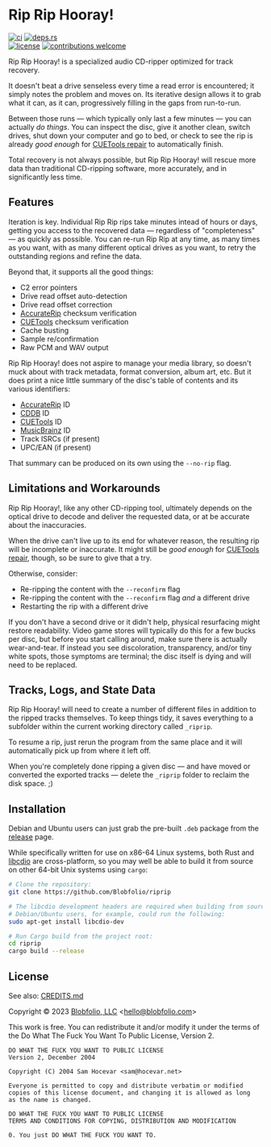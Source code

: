 # Rip Rip Hooray!

[![ci](https://img.shields.io/github/actions/workflow/status/Blobfolio/riprip/ci.yaml?style=flat-square&label=ci)](https://github.com/Blobfolio/riprip/actions)
[![deps.rs](https://deps.rs/repo/github/blobfolio/riprip/status.svg?style=flat-square&label=deps.rs)](https://deps.rs/repo/github/blobfolio/riprip)<br>
[![license](https://img.shields.io/badge/license-wtfpl-ff1493?style=flat-square)](https://en.wikipedia.org/wiki/WTFPL)
[![contributions welcome](https://img.shields.io/badge/PRs-welcome-brightgreen.svg?style=flat-square&label=contributions)](https://github.com/Blobfolio/riprip/issues)


Rip Rip Hooray! is a specialized audio CD-ripper optimized for track recovery.

It doesn't beat a drive senseless every time a read error is encountered; it simply notes the problem and moves on. Its iterative design allows it to grab what it can, as it can, progressively filling in the gaps from run-to-run.

Between those runs — which typically only last a few minutes — you can actually _do things_. You can inspect the disc, give it another clean, switch drives, shut down your computer and go to bed, or check to see the rip is already _good enough_ for [CUETools repair](http://cue.tools/wiki/CUETools_Database) to automatically finish.

Total recovery is not always possible, but Rip Rip Hooray! will rescue more data than traditional CD-ripping software, more accurately, and in significantly less time.



## Features

Iteration is key. Individual Rip Rip rips take minutes intead of hours or days, getting you access to the recovered data — regardless of "completeness" — as quickly as possible. You can re-run Rip Rip at any time, as many times as you want, with as many different optical drives as you want, to retry the outstanding regions and refine the data.

Beyond that, it supports all the good things:

* C2 error pointers
* Drive read offset auto-detection
* Drive read offset correction
* [AccurateRip](http://accuraterip.com/) checksum verification
* [CUETools](http://cue.tools/wiki/CUETools_Database) checksum verification
* Cache busting
* Sample re/confirmation
* Raw PCM and WAV output

Rip Rip Hooray! does not aspire to manage your media library, so doesn't muck about with track metadata, format conversion, album art, etc. But it does print a nice little summary of the disc's table of contents and its various identifiers:

* [AccurateRip](http://accuraterip.com/) ID
* [CDDB](https://en.wikipedia.org/wiki/CDDB) ID
* [CUETools](http://cue.tools/wiki/CUETools_Database) ID
* [MusicBrainz](https://musicbrainz.org/) ID
* Track ISRCs (if present)
* UPC/EAN (if present)

That summary can be produced on its own using the `--no-rip` flag.



## Limitations and Workarounds

Rip Rip Hooray!, like any other CD-ripping tool, ultimately depends on the optical drive to decode and deliver the requested data, or at be accurate about the inaccuracies.

When the drive can't live up to its end for whatever reason, the resulting rip will be incomplete or inaccurate. It might still be _good enough_ for [CUETools repair](http://cue.tools/wiki/CUETools_Database), though, so be sure to give that a try.

Otherwise, consider:

* Re-ripping the content with the `--reconfirm` flag
* Re-ripping the content with the `--reconfirm` flag _and_ a different drive
* Restarting the rip with a different drive

If you don't have a second drive or it didn't help, physical resurfacing might restore readability. Video game stores will typically do this for a few bucks per disc, but before you start calling around, make sure there is actually wear-and-tear. If instead you see discoloration, transparency, and/or tiny white spots, those symptoms are terminal; the disc itself is dying and will need to be replaced.



## Tracks, Logs, and State Data

Rip Rip Hooray! will need to create a number of different files in addition to the ripped tracks themselves. To keep things tidy, it saves everything to a subfolder within the current working directory called `_riprip`.

To resume a rip, just rerun the program from the same place and it will automatically pick up from where it left off.

When you're completely done ripping a given disc — and have moved or converted the exported tracks — delete the `_riprip` folder to reclaim the disk space. ;)



## Installation

Debian and Ubuntu users can just grab the pre-built `.deb` package from the [release](https://github.com/Blobfolio/riprip/releases) page.

While specifically written for use on x86-64 Linux systems, both Rust and [libcdio](https://www.gnu.org/software/libcdio/) are cross-platform, so you may well be able to build it from source on other 64-bit Unix systems using `cargo`:

```bash
# Clone the repository:
git clone https://github.com/Blobfolio/riprip

# The libcdio development headers are required when building from source;
# Debian/Ubuntu users, for example, could run the following:
sudo apt-get install libcdio-dev

# Run Cargo build from the project root:
cd riprip
cargo build --release
```



## License

See also: [CREDITS.md](CREDITS.md)

Copyright © 2023 [Blobfolio, LLC](https://blobfolio.com) &lt;hello@blobfolio.com&gt;

This work is free. You can redistribute it and/or modify it under the terms of the Do What The Fuck You Want To Public License, Version 2.

    DO WHAT THE FUCK YOU WANT TO PUBLIC LICENSE
    Version 2, December 2004
    
    Copyright (C) 2004 Sam Hocevar <sam@hocevar.net>
    
    Everyone is permitted to copy and distribute verbatim or modified
    copies of this license document, and changing it is allowed as long
    as the name is changed.
    
    DO WHAT THE FUCK YOU WANT TO PUBLIC LICENSE
    TERMS AND CONDITIONS FOR COPYING, DISTRIBUTION AND MODIFICATION
    
    0. You just DO WHAT THE FUCK YOU WANT TO.
